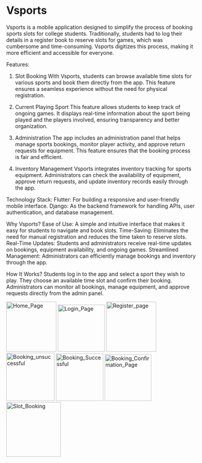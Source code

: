 # Vsports

Vsports is a mobile application designed to simplify the process of booking sports slots for college students. Traditionally, students had to log their details in a register book to reserve slots for games, which was cumbersome and time-consuming. Vsports digitizes this process, making it more efficient and accessible for everyone.

Features:
1. Slot Booking
With Vsports, students can browse available time slots for various sports and book them directly from the app. This feature ensures a seamless experience without the need for physical registration.

2. Current Playing Sport
This feature allows students to keep track of ongoing games. It displays real-time information about the sport being played and the players involved, ensuring transparency and better organization.

3. Administration
The app includes an administration panel that helps manage sports bookings, monitor player activity, and approve return requests for equipment. This feature ensures that the booking process is fair and efficient.

4. Inventory Management
Vsports integrates inventory tracking for sports equipment. Administrators can check the availability of equipment, approve return requests, and update inventory records easily through the app.

Technology Stack:
Flutter: For building a responsive and user-friendly mobile interface.
Django: As the backend framework for handling APIs, user authentication, and database management.

Why Vsports?
Ease of Use: A simple and intuitive interface that makes it easy for students to navigate and book slots.
Time-Saving: Eliminates the need for manual registration and reduces the time taken to reserve slots.
Real-Time Updates: Students and administrators receive real-time updates on bookings, equipment availability, and ongoing games.
Streamlined Management: Administrators can efficiently manage bookings and inventory through the app.

How It Works?
Students log in to the app and select a sport they wish to play.
They choose an available time slot and confirm their booking.
Administrators can monitor all bookings, manage equipment, and approve requests directly from the admin panel.

<img width="133" alt="Home_Page" src="https://github.com/user-attachments/assets/00b823db-9e3e-4cba-a32b-5d20507423a3" />


<img width="125" alt="Login_Page" src="https://github.com/user-attachments/assets/08281e0e-ac81-4c80-9480-14e519b28679" />


<img width="133" alt="Register_page" src="https://github.com/user-attachments/assets/e18c4403-6ee8-409b-91b4-dc529b82e3c7" />


<img width="128" alt="Booking_unsuccessful" src="https://github.com/user-attachments/assets/914e49ba-89f1-41f3-b51d-af23f6d3f8f5" />


<img width="126" alt="Booking_Successful" src="https://github.com/user-attachments/assets/ba9659fe-5c97-4991-a9b7-791c52252c8d" />


<img width="124" alt="Booking_Confirmation_Page" src="https://github.com/user-attachments/assets/a0dd023e-4afd-4187-94b1-c7f56281d7c7" />


<img width="145" alt="Slot_Booking" src="https://github.com/user-attachments/assets/976f047b-c9cf-4001-98b9-80b6c79be280" />



